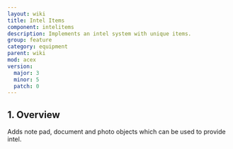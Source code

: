 ```yaml
---
layout: wiki
title: Intel Items
component: intelitems
description: Implements an intel system with unique items.
group: feature
category: equipment
parent: wiki
mod: acex
version:
  major: 3
  minor: 5
  patch: 0
---
```


## 1. Overview

Adds note pad, document and photo objects which can be used to provide intel.
